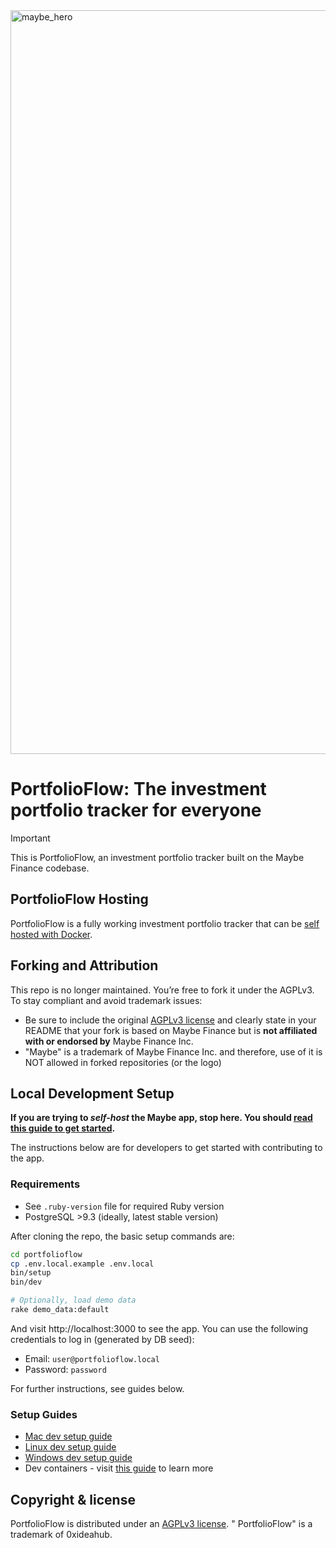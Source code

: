 
<img width="1190" alt="maybe_hero" src="https://github.com/user-attachments/assets/5ed08763-a9ee-42b2-a436-e05038fcf573" />

# PortfolioFlow: The investment portfolio tracker for everyone

> [!IMPORTANT]
> This is PortfolioFlow, an investment portfolio tracker built on the Maybe Finance codebase.

## PortfolioFlow Hosting

PortfolioFlow is a fully working investment portfolio tracker that can be [self hosted with Docker](docs/hosting/docker.md).

## Forking and Attribution

This repo is no longer maintained. You’re free to fork it under the AGPLv3. To stay compliant and avoid trademark issues:

- Be sure to include the original [AGPLv3 license](https://github.com/maybe-finance/maybe/blob/main/LICENSE) and clearly state in your README that your fork is based on Maybe Finance but is **not affiliated with or endorsed by** Maybe Finance Inc.
- "Maybe" is a trademark of Maybe Finance Inc. and therefore, use of it is NOT allowed in forked repositories (or the logo)

## Local Development Setup

**If you are trying to _self-host_ the Maybe app, stop here. You
should [read this guide to get started](docs/hosting/docker.md).**

The instructions below are for developers to get started with contributing to the app.

### Requirements

- See `.ruby-version` file for required Ruby version
- PostgreSQL >9.3 (ideally, latest stable version)

After cloning the repo, the basic setup commands are:

```sh
cd portfolioflow
cp .env.local.example .env.local
bin/setup
bin/dev

# Optionally, load demo data
rake demo_data:default
```

And visit http://localhost:3000 to see the app. You can use the following
credentials to log in (generated by DB seed):

- Email: `user@portfolioflow.local`
- Password: `password`

For further instructions, see guides below.

### Setup Guides

- [Mac dev setup guide](https://github.com/maybe-finance/maybe/wiki/Mac-Dev-Setup-Guide)
- [Linux dev setup guide](https://github.com/maybe-finance/maybe/wiki/Linux-Dev-Setup-Guide)
- [Windows dev setup guide](https://github.com/maybe-finance/maybe/wiki/Windows-Dev-Setup-Guide)
- Dev containers - visit [this guide](https://code.visualstudio.com/docs/devcontainers/containers) to learn more

## Copyright & license

PortfolioFlow is distributed under
an [AGPLv3 license](https://github.com/maybe-finance/maybe/blob/main/LICENSE). "
PortfolioFlow" is a trademark of 0xideahub.
